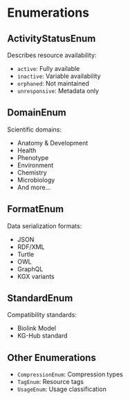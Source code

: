 # Enumerations

## ActivityStatusEnum
Describes resource availability:
- `active`: Fully available
- `inactive`: Variable availability
- `orphaned`: Not maintained
- `unresponsive`: Metadata only

## DomainEnum
Scientific domains:
- Anatomy & Development
- Health
- Phenotype
- Environment
- Chemistry
- Microbiology
- And more...

## FormatEnum
Data serialization formats:
- JSON
- RDF/XML
- Turtle
- OWL
- GraphQL
- KGX variants

## StandardEnum
Compatibility standards:
- Biolink Model
- KG-Hub standard

## Other Enumerations
- `CompressionEnum`: Compression types
- `TagEnum`: Resource tags
- `UsageEnum`: Usage classification